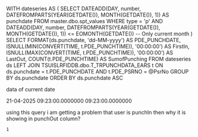 WITH dateseries AS (
    SELECT 
        DATEADD(DAY, number, DATEFROMPARTS(YEAR(GETDATE()), MONTH(GETDATE()), 1)) AS punchdate 
    FROM master.dbo.spt_values 
    WHERE type = 'p'
        AND DATEADD(DAY, number, DATEFROMPARTS(YEAR(GETDATE()), MONTH(GETDATE()), 1)) 
            <= EOMONTH(GETDATE())  -- Only current month
)
SELECT
    FORMAT(ds.punchdate, 'dd-MM-yyyy') AS PDE_PUNCHDATE,
    ISNULL(MIN(CONVERT(TIME, t.PDE_PUNCHTIME)), '00:00:00') AS FirstIn,
    ISNULL(MAX(CONVERT(TIME, t.PDE_PUNCHTIME)), '00:00:00') AS LastOut,
    COUNT(t.PDE_PUNCHTIME) AS SumofPunching
FROM dateseries ds 
LEFT JOIN TSUISLRFIDDB.dbo.T_TRPUNCHDATA_EARS t 
    ON ds.punchdate = t.PDE_PUNCHDATE 
    AND t.PDE_PSRNO = @PsrNo
GROUP BY ds.punchdate
ORDER BY ds.punchdate ASC

data of current date

21-04-2025	09:23:00.0000000	09:23:00.0000000

using this query i am getting a problem that user is punchIn then why it is showing in punchOut column?

	1
